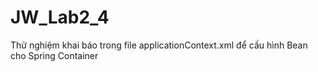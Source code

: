 # JW_Lab2_4
Thử nghiệm khai báo trong file applicationContext.xml để cấu hình Bean cho Spring Container
